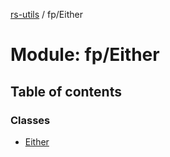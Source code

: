 [rs-utils](../README.md) / fp/Either

# Module: fp/Either

## Table of contents

### Classes

- [Either](../classes/fp/either.either.md)
